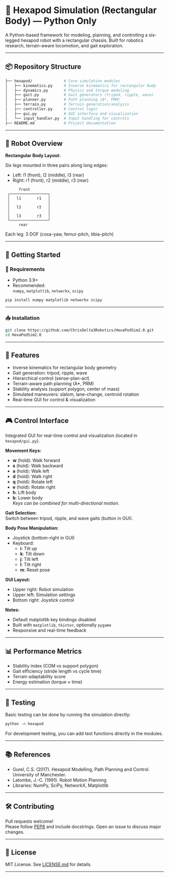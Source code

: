 # 🐜 Hexapod Simulation (Rectangular Body) — Python Only

A Python-based framework for modeling, planning, and controlling a six-legged hexapod robot with a rectangular chassis. Built for robotics research, terrain-aware locomotion, and gait exploration.

---

## 📦 Repository Structure

```bash
├── hexapod/              # Core simulation modules
│   ├── kinematics.py     # Inverse kinematics for rectangular body
│   ├── dynamics.py       # Physics and torque modeling
│   ├── gait.py           # Gait generators (tripod, ripple, wave)
│   ├── planner.py        # Path planning (A*, PRM)
│   ├── terrain.py        # Terrain generation/analysis
│   ├── controller.py     # Control logic
│   ├── gui.py            # GUI interface and visualization
│   └── input_handler.py  # Input handling for controls
├── README.md             # Project documentation
```

---

## 🤖 Robot Overview

**Rectangular Body Layout:**

Six legs mounted in three pairs along long edges:
- Left: l1 (front), l2 (middle), l3 (rear)
- Right: r1 (front), r2 (middle), r3 (rear)

```
      front
 ┌─────────────────┐
 │   l1       r1   │
 │                 │
 │   l2       r2   │
 │                 │
 │   l3       r3   │
 └─────────────────┘
      rear
```

Each leg: 3 DOF (coxa-yaw, femur-pitch, tibia-pitch)

---

## 🚀 Getting Started

### 🔧 Requirements

- Python 3.9+
- Recommended:  
  `numpy`, `matplotlib`, `networkx`, `scipy`

```bash
pip install numpy matplotlib networkx scipy
```

---

### 📥 Installation

```bash
git clone https://github.com/ChrisDelta3Robotics/HexaPodSim2.0.git
cd HexaPodSim2.0
```

---

## 🧠 Features

- Inverse kinematics for rectangular body geometry
- Gait generation: tripod, ripple, wave
- Hierarchical control (sense-plan-act)
- Terrain-aware path planning (A*, PRM)
- Stability analysis (support polygon, center of mass)
- Simulated maneuvers: slalom, lane-change, centroid rotation
- Real-time GUI for control & visualization

---

## 🎮 Control Interface

Integrated GUI for real-time control and visualization (located in `hexapod/gui.py`).

**Movement Keys:**
- **w** (hold): Walk forward
- **s** (hold): Walk backward
- **a** (hold): Walk left
- **d** (hold): Walk right
- **q** (hold): Rotate left
- **e** (hold): Rotate right
- **h**: Lift body
- **b**: Lower body  
*Keys can be combined for multi-directional motion.*

**Gait Selection:**  
Switch between tripod, ripple, and wave gaits (button in GUI).

**Body Pose Manipulation:**  
- Joystick (bottom-right in GUI)
- Keyboard:
  - **i**: Tilt up
  - **k**: Tilt down
  - **j**: Tilt left
  - **l**: Tilt right
  - **m**: Reset pose

**GUI Layout:**
- Upper right: Robot simulation
- Upper left: Simulation settings
- Bottom right: Joystick control

**Notes:**
- Default matplotlib key bindings disabled
- Built with `matplotlib`, `tkinter`, optionally `pygame`
- Responsive and real-time feedback

---

## 📊 Performance Metrics

- Stability index (COM vs support polygon)
- Gait efficiency (stride length vs cycle time)
- Terrain adaptability score
- Energy estimation (torque × time)

---

## 🧪 Testing

Basic testing can be done by running the simulation directly:
```bash
python -m hexapod
```

For development testing, you can add test functions directly in the modules.

---

## 📚 References

- Gurel, C.S. (2017). Hexapod Modelling, Path Planning and Control. University of Manchester.
- Latombe, J.-C. (1991). Robot Motion Planning
- Libraries: NumPy, SciPy, NetworkX, Matplotlib

---

## 🛠 Contributing

Pull requests welcome!  
Please follow [PEP8](https://www.python.org/dev/peps/pep-0008/) and include docstrings. Open an issue to discuss major changes.

---

## 📄 License

MIT License. See [LICENSE.md](./LICENSE.md) for details.

---